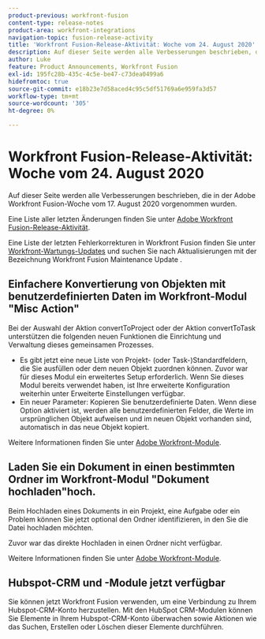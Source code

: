 ```yaml
---
product-previous: workfront-fusion
content-type: release-notes
product-area: workfront-integrations
navigation-topic: fusion-release-activity
title: 'Workfront Fusion-Release-Aktivität: Woche vom 24. August 2020'
description: Auf dieser Seite werden alle Verbesserungen beschrieben, die in der Adobe Workfront Fusion-Woche vom 17. August 2020 vorgenommen wurden.
author: Luke
feature: Product Announcements, Workfront Fusion
exl-id: 195fc28b-435c-4c5e-be47-c73dea0499a6
hidefromtoc: true
source-git-commit: e18b23e7d58aced4c95c5df51769a6e959fa3d57
workflow-type: tm+mt
source-wordcount: '305'
ht-degree: 0%

---
```


# Workfront Fusion-Release-Aktivität: Woche vom 24. August 2020

Auf dieser Seite werden alle Verbesserungen beschrieben, die in der Adobe Workfront Fusion-Woche vom 17. August 2020 vorgenommen wurden.

Eine Liste aller letzten Änderungen finden Sie unter [Adobe Workfront Fusion-Release-Aktivität](../../../../../product-announcements/product-releases/fusion-release-activity/fusion-release-activity.md).

Eine Liste der letzten Fehlerkorrekturen in Workfront Fusion finden Sie unter [Workfront-Wartungs-Updates](https://one.workfront.com/s/article/Workfront-Maintenance-Updates-1882317350) und suchen Sie nach Aktualisierungen mit der Bezeichnung Workfront Fusion Maintenance Update .

## Einfachere Konvertierung von Objekten mit benutzerdefinierten Daten im Workfront-Modul &quot;Misc Action&quot;

Bei der Auswahl der Aktion convertToProject oder der Aktion convertToTask unterstützen die folgenden neuen Funktionen die Einrichtung und Verwaltung dieses gemeinsamen Prozesses.

* Es gibt jetzt eine neue Liste von Projekt- (oder Task-)Standardfeldern, die Sie ausfüllen oder dem neuen Objekt zuordnen können. Zuvor war für dieses Modul ein erweitertes Setup erforderlich. Wenn Sie dieses Modul bereits verwendet haben, ist Ihre erweiterte Konfiguration weiterhin unter Erweiterte Einstellungen verfügbar.
* Ein neuer Parameter: Kopieren Sie benutzerdefinierte Daten. Wenn diese Option aktiviert ist, werden alle benutzerdefinierten Felder, die Werte im ursprünglichen Objekt aufweisen und im neuen Objekt vorhanden sind, automatisch in das neue Objekt kopiert.

Weitere Informationen finden Sie unter [Adobe Workfront-Module](../../../../../workfront-fusion/apps-and-their-modules/workfront-modules.md).

## Laden Sie ein Dokument in einen bestimmten Ordner im Workfront-Modul &quot;Dokument hochladen&quot;hoch.

Beim Hochladen eines Dokuments in ein Projekt, eine Aufgabe oder ein Problem können Sie jetzt optional den Ordner identifizieren, in den Sie die Datei hochladen möchten.

Zuvor war das direkte Hochladen in einen Ordner nicht verfügbar.

Weitere Informationen finden Sie unter [Adobe Workfront-Module](../../../../../workfront-fusion/apps-and-their-modules/workfront-modules.md).

## Hubspot-CRM und -Module jetzt verfügbar

Sie können jetzt Workfront Fusion verwenden, um eine Verbindung zu Ihrem Hubspot-CRM-Konto herzustellen. Mit den HubSpot CRM-Modulen können Sie Elemente in Ihrem Hubspot-CRM-Konto überwachen sowie Aktionen wie das Suchen, Erstellen oder Löschen dieser Elemente durchführen.
